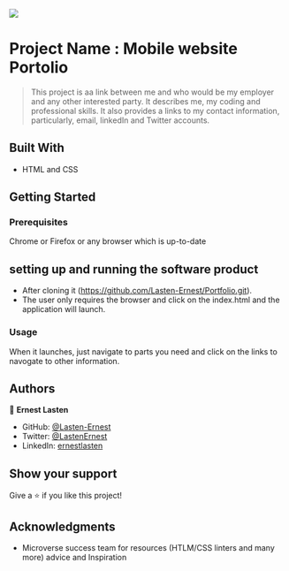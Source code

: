 ![](https://img.shields.io/badge/Microverse-blueviolet)

# Project Name  : Mobile website Portolio

> This project is aa link between me and who would be my employer and any other interested party. It describes me, my coding and professional skills. 
> It also provides a links to my contact information, particularly, email, linkedIn and Twitter accounts. 


## Built With

- HTML and CSS

## Getting Started
### Prerequisites
Chrome or Firefox or any browser which is up-to-date

## setting up and running the software product 
- After cloning it (https://github.com/Lasten-Ernest/Portfolio.git).
- The user only requires the browser and click on the index.html and the application will launch.

### Usage
When it launches, just navigate to parts you need and click on the links to navogate to other information.


## Authors

👤 **Ernest Lasten**

- GitHub: [@Lasten-Ernest](https://github.com/Lasten-Ernest)
- Twitter: [@LastenErnest](https://twitter.com/LastenErnest)
- LinkedIn: [ernestlasten](https://linkedin.com/in/ernestlasten)


## Show your support

Give a ⭐️ if you like this project!

## Acknowledgments

- Microverse success team for resources (HTLM/CSS linters and many more) advice and Inspiration


